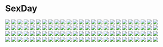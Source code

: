 # SexDay
![](https://konachan.com/image/531ba36cc593b5d1bce6bfb44f06eabc/Konachan.com%20-%2094322%20asakura_miku%20dress%20group%20himesama_gentei%21%20kinmedai_pink%20kousaka_serina%20long_hair%20tagme_%28character%29%20takatsu_ryouko.jpg)
![](https://konachan.com/jpeg/74e2a9b68094de4b2b06718139120db1/Konachan.com%20-%20286645%20aqua_eyes%20ass%20bed%20blonde_hair%20blush%20breasts%20dress%20headdress%20long_hair%20necklace%20nurse%20original%20panties%20pantyhose%20skirt_lift%20underwear%20uniform.jpg)
![](https://konachan.com/image/fa55c65ae9e31e567227a99533419de5/Konachan.com%20-%2055162%20aoba_tsugumi%20kannagi_crazy_shrine_maidens%20mikuriya_jin%20nagi%20scan%20zange.jpg)
![](https://konachan.com/image/2ffd4253eb147906ae7d285fe887b6ac/Konachan.com%20-%208001%20brown_eyes%20brown_hair%20clannad%20dango_%28clannad%29%20furukawa_nagisa%20key%20logo%20paper%20school_uniform%20short_hair%20zoom_layer.jpg)
![](https://konachan.com/image/3b0d6a095491057f5a79613009ca6022/Konachan.com%20-%2090867%20barioth%20felyne%20monster_hunter.jpg)
![](https://konachan.com/jpeg/1193ab76342926a0f812aec4cf5eae72/Konachan.com%20-%20259201%20ass%20bikini%20cameltoe%20fate_grand_order%20fate_%28series%29%20kesoshirou%20long_hair%20red_eyes%20red_hair%20scathach_%28fate_grand_order%29%20shade%20sideboob%20swimsuit%20topless.jpg)
![](https://konachan.com/image/da5c9b183d7b7af6bd39da6dfe6663ee/Konachan.com%20-%209077%20capcom%20club_maniax%20darkstalkers%20nakamura_tatsunori%20nude.jpg)
![](https://konachan.com/jpeg/775e57c3f4a052006fa71944a20620d8/Konachan.com%20-%20280429%20brown_hair%20cherry_blossoms%20dress%20flowers%20long_hair%20momoko_%28momopoco%29%20original%20petals%20purple_eyes%20summer_dress%20tree.jpg)
![](https://konachan.com/jpeg/db6bb983368bd097a7462f2fef17b88b/Konachan.com%20-%20208009%20anus%20aqua_eyes%20ass%20blonde_hair%20breasts%20dress%20game_cg%20long_hair%20mikeou%20nipples%20no_bra%20nopan%20pussy%20pussy_juice%20ruria_von_dina%20twintails%20uncensored.jpg)
![](https://konachan.com/image/f54b542fd9fb7ad341e3fd340d84786d/Konachan.com%20-%20106654%20breasts%20censored%20nipples%20original%20paizuri%20pass-d%20penis.jpg)
![](https://konachan.com/image/57bf946c24b1a4984ceae8d1531e09a3/Konachan.com%20-%20100182%20ana_%28rznuscrf%29%20cherry_blossoms%20flowers%20katana%20konpaku_youmu%20myon%20petals%20saigyouji_yuyuko%20short_hair%20sword%20touhou%20tree%20weapon.jpg)
![](https://konachan.com/image/3cac66f42c31133ee6e419feec2e9316/Konachan.com%20-%2076433%20kaine%20nier%20nier_%28character%29.jpg)
![](https://konachan.com/jpeg/91f56bb5e0981b1c896b3b811218d071/Konachan.com%20-%20122597%20all_male%20aqua_eyes%20blonde_hair%20ginga_eiyuu_densetsu%20legend_of_the_galactic_heroes%20long_hair%20male%20reinhard_von_lohengramm%20transparent%20vector.jpg)
![](https://konachan.com/image/bbf490b1b63235bac311eec4855bfb8b/Konachan.com%20-%20176305%20blue_eyes%20blue_hair%20blush%20brown_eyes%20brown_hair%20fang%20flowers%20group%20hat%20kneehighs%20long_hair%20purple_eyes%20short_hair%20skirt%20thighhighs%20white_hair.jpg)
![](https://konachan.com/image/e55de4af9be61461ba9d8c06f7799525/Konachan.com%20-%20278623%20apron%20brown_eyes%20brown_hair%20candy%20chocolate%20food%20fruit%20idolmaster%20loli%20long_hair%20onion_%28artist%29%20paper%20strawberry%20tachibana_arisu%20valentine.jpg)
![](https://konachan.com/image/0ce63ebf32fb66210679f78f05932c51/Konachan.com%20-%2034816%20cc%20code_geass%20glasses%20green_hair%20yellow_eyes.jpg)
![](https://konachan.com/jpeg/124563377710e38b60c813d17f6c0a9a/Konachan.com%20-%20104113%202girls%20black_hair%20blush%20breasts%20brown_hair%20game_cg%20makita_maki%20mecha-con%21%20narusawa_sora%20nipples%20onomatope%2A%20panties%20sakurajima_moe%20underwear%20yuri.jpg)
![](https://konachan.com/image/7b389bfc6caa9282ffeffb71245f47ca/Konachan.com%20-%2027363%20azumanga_daioh%20kasuga_ayumu.jpg)
![](https://konachan.com/jpeg/08703b530f4f5485c0341b161eb19cf3/Konachan.com%20-%20220042%20apple%20blonde_hair%20food%20fruit%20gravity_daze%20hirokima%20kat_%28gravity_daze%29%20red_eyes%20scarf.jpg)
![](https://konachan.com/jpeg/7c6547a9c2b968e682a49095618d5b20/Konachan.com%20-%2081366%20breasts%20cleavage%20close%20sekirei%20transparent%20tsukiumi%20vector.jpg)
![](https://konachan.com/jpeg/6896680e553850467709ee38acf9af2f/Konachan.com%20-%20226682%20aqua_eyes%20aqua_hair%20bow%20braids%20breasts%20gloves%20gray_hair%20headband%20long_hair%20orange_eyes%20original%20red_eyes%20thighhighs%20white_hair%20wings%20wristwear.jpg)
![](https://konachan.com/image/f63f82c9ffd5c2e7ddf7cbac3c55921a/Konachan.com%20-%20178213%20blonde_hair%20hoshii_miki%20idolmaster%20kouchou_%28artist%29%20red_eyes%20scythe%20weapon%20wink.jpg)
![](https://konachan.com/jpeg/2a16d3c7da5f67b97a40fc1786973750/Konachan.com%20-%2045050%20maid%20maria_holic%20shinouji_matsurika.jpg)
![](https://konachan.com/image/2ebfd706c5ee946a525a1ee7335ec948/Konachan.com%20-%20115161%20blue_eyes%20breasts%20cleavage%20hat%20long_hair%20masami_chie%20megurine_luka%20pink_hair%20vocaloid.jpg)
![](https://konachan.com/image/87678ac3b495f7c117caf96de12b1650/Konachan.com%20-%208253%20al_azif%20daijuji_kurou%20demonbane%20deus_machina_demonbane.jpg)
![](https://konachan.com/jpeg/b0842c2ce8e9ffe8e5198617c6b5e13d/Konachan.com%20-%20304167%20aqua_eyes%20blush%20breasts%20game_cg%20making_lovers%20navel%20nipples%20nude%20penis%20pink_hair%20pussy%20sex%20smee%20spread_legs%20tanimaya-san%20taniyama-san%20uncensored%20wink.jpg)
![](https://konachan.com/jpeg/9993f3f0a861c97620db743ddc40eb3b/Konachan.com%20-%20114848%20hatsune_miku%20initial_f%20vocaloid.jpg)
![](https://konachan.com/image/e1eb27ce9c7d9c7a10ecf7112983f420/Konachan.com%20-%2037106%20azasuke_wind%20black_lagoon%20panties%20revy%20underwear.jpg)
![](https://konachan.com/image/318b3eafdd72158d1ff4d02247390bcc/Konachan.com%20-%20296506%20animal%20aqua_eyes%20autumn%20azur_lane%20book%20boots%20breasts%20cat%20catgirl%20dress%20food%20group%20hat%20long_hair%20mullpull%20pantyhose%20red_eyes%20twintails%20watermark.jpg)
![](https://konachan.com/image/3dfd64dce873bfc85aaefc9234b2a8b8/Konachan.com%20-%20137926%20papa_no_iukoto_wo_kikinasai%21%20takanashi_hina%20takanashi_miu%20takanashi_sora.jpg)
![](https://konachan.com/image/86f90f3d102994fd0737ca777b11aa47/Konachan.com%20-%20172239%20aqua_eyes%20aqua_hair%20cosplay%20dressing%20hatsune_miku%20long_hair%20panties%20reki_%28lichk%29%20school_uniform%20spread_legs%20thighhighs%20twintails%20underwear%20vocaloid.jpg)
![](https://konachan.com/jpeg/c05af9d083c124207c2480a2d44622b1/Konachan.com%20-%20227808%20boyogo%20closers%20knife%20long_hair%20panties%20ponytail%20red_eyes%20thighhighs%20tie%20tina_%28closers%29%20underwear%20uniform%20weapon%20white_hair.jpg)
![](https://konachan.com/image/b88ca5dadc23c04cf4b4fced4126a25b/Konachan.com%20-%2026590%20chinese_clothes%20chinese_dress%20guilty_gear%20guilty_gear_isuka%20kuradoberi_jam.jpeg)
![](https://konachan.com/image/7fe1d6500582c21eadb5221a65b0f73b/Konachan.com%20-%20116013%20barefoot%20gabaisuito-n%20green_hair%20gumi%20jpeg_artifacts%20ribbons%20short_hair%20vocaloid.jpg)
![](https://konachan.com/image/676093d0c71ab56da489aa7e012bdb1d/Konachan.com%20-%20185725%20akatsuki_rokino%20blonde_hair%20blue_eyes%20food%20seeu%20vocaloid.jpg)
![](https://konachan.com/image/3b425faf836c701ddec8c057eb434c8a/Konachan.com%20-%2013673%202000%20anthropomorphism%20os-tan%20windows.jpg)
![](https://konachan.com/image/0285ae670e0571ac6004183a5a982739/Konachan.com%20-%2042023%20cc%20code_geass.jpg)
![](https://konachan.com/jpeg/fb4797595bbe8e09833a797154a5d9f0/Konachan.com%20-%2029027%202girls%20barefoot%20blue_hair%20breasts%20faury_carat%20green_eyes%20komatsu_eiji%20long_hair%20nipples%20nude%20ponytail%20pussy%20red_hair%20scan%20uncensored%20water%20wet.jpg)
![](https://konachan.com/jpeg/8223ab5e8b049fb3554a8091487c3bec/Konachan.com%20-%20285698%20ball%20beach%20bikini%20catgirl%20cropped%20dark_skin%20food%20hoodie%20ice_cream%20loli%20navel%20original%20popsicle%20swimsuit%20tail%20tan_lines%20twintails%20waifu2x%20water.jpg)
![](https://konachan.com/image/12364cfed3b5834d36b43942a0b57f1d/Konachan.com%20-%20291692%20bikini%20bubbles%20fate_grand_order%20fate_%28series%29%20flowers%20limgae%20long_hair%20purple_eyes%20purple_hair%20realistic%20swimsuit%20underwater%20water.jpg)
![](https://konachan.com/image/2bb6490a0fcba72bc6cca42ddfc36fd3/Konachan.com%20-%2023021%20air%20beach%20kamio_misuzu%20summer.jpg)
![](https://konachan.com/image/ad4215199446b6e3fdd40b714cb825e5/Konachan.com%20-%20270025%202girls%20armor%20blonde_hair%20chain%20fate_%28series%29%20jpeg_artifacts%20kuroduki%20saber%20saber_alter%20short_hair%20sword%20torn_clothes%20weapon%20yellow_eyes.jpg)
![](https://konachan.com/image/4a06328d47760dcf3d17150eab140d43/Konachan.com%20-%20156229%20animal_ears%20blue_hair%20bunnygirl%20jpeg_artifacts%20panties%20sugimura_tomokazu%20tagme%20underwear%20wave_ride%20wristwear.jpg)
![](https://konachan.com/image/578edd16a6278ff16701577e7996be69/Konachan.com%20-%20304597%20ass%20bed%20blush%20breasts%20brown_hair%20green_eyes%20long_hair%20miko_92%20nipples%20no_bra%20panties%20underwear.jpg)
![](https://konachan.com/image/3b25c3581b158127cf17bf97fc46d293/Konachan.com%20-%20260731%20animal%20animal_ears%20azur_lane%20brown_hair%20damiaodi%20dog%20food%20foxgirl%20gloves%20japanese_clothes%20long_hair%20male%20military%20orange_eyes%20signed%20umbrella%20uniform.jpg)
![](https://konachan.com/image/0710d4608a9cd8b136afa11da898057d/Konachan.com%20-%20144233%20animal%20bow%20clouds%20dog%20dress%20hat%20long_hair%20original%20pink_hair%20sky%20summer_dress%20wakame_mi%20yellow_eyes.jpg)
![](https://konachan.com/jpeg/cc33e2a8914f441395ca61d2aea93c43/Konachan.com%20-%2099035%20akemi_homura%20braids%20crossover%20glasses%20kaname_madoka%20kyuubee%20mahou_shoujo_madoka_magica%20miki_sayaka%20mokona%20onaka_sukisuki%20sakura_kyouko%20tomoe_mami.jpg)
![](https://konachan.com/image/4a5f3f3f7207257ca1fb9804197b5628/Konachan.com%20-%2076954%20hatsune_miku%20vocaloid%20yayoi_%28egoistic_realism%29.jpg)
![](https://konachan.com/jpeg/b62658768ec520082c73b62d289e4361/Konachan.com%20-%2060875%20barefoot%20needless%20white.jpg)
![](https://konachan.com/jpeg/15eed0fdd51f4cd0ea4d7519a789b4f2/Konachan.com%20-%20228400%20black_hair%20blush%20breasts%20brown_eyes%20condom%20cum%20navel%20nipples%20no_bra%20original%20panties%20panty_pull%20shirt_lift%20short_hair%20underwear%20yuzuha_%28artist%29.jpg)
![](https://konachan.com/jpeg/d204bea96b22d8b40a52c8ac9fdbf16d/Konachan.com%20-%208654%20aiko%20liru%20pachira%20pointed_ears%20polychromatic%20renkin_san-kyuu_magical_pokaan%20uma%20vector%20wolfgirl.jpg)
![](https://konachan.com/image/1dba309f2998287fcbd1c5950f5d1f4a/Konachan.com%20-%20204329%20akame%20akame_ga_kill%21%20black_hair%20blonde_hair%20blue_eyes%20breasts%20brown_eyes%20brown_hair%20cleavage%20kei_toru%20red_eyes%20scarf%20sword%20tagme_%28character%29%20weapon.jpg)
![](https://konachan.com/image/73ba8eb82472a0676ca71db60eafea36/Konachan.com%20-%20279130%20aqua_eyes%20bikini%20blush%20breasts%20dress%20fujiwara_chika%20hat%20headband%20long_hair%20navel%20phone%20pink_hair%20ponytail%20swimsuit%20tears%20waifu2x%20watermark%20wink.jpg)
![](https://konachan.com/image/dd984f9017c78db9188f3918dd589552/Konachan.com%20-%20127588%20aqua_eyes%20bed%20black_hair%20idolmaster%20idolmaster_cinderella_girls%20long_hair%20nopan%20pussy_juice%20school_uniform%20shibuya_rin%20sugiura_%28sugi555%29%20tagme%20tie.jpg)
![](https://konachan.com/jpeg/f0c185f3ee78d4c4efbfbd73e4579e5f/Konachan.com%20-%20213811%20bondage%20bra%20breasts%20drink%20instrument%20maid%20naruko_hanaharu%20nipples%20panties%20piano%20scan%20school_uniform%20shoujo_material%20teddy_bear%20thighhighs%20underwear.jpg)
![](https://konachan.com/jpeg/e3fdcfa540a46d2fba095800b5176675/Konachan.com%20-%20181955%20amakura%20breasts%20cleavage%20game_cg%20kouduki_haruka%20root_nuko%20umisora_no_fragments.jpg)
![](https://konachan.com/jpeg/79a730651a1bf7b08b1c03d65fa5eab8/Konachan.com%20-%20272895%20anthropomorphism%20blue_hair%20cigarette%20close%20dark%20eyepatch%20kantai_collection%20orange_eyes%20rain%20short_hair%20smoking%20sword%20tie%20uniform%20water%20weapon%20wet.jpg)
![](https://konachan.com/image/9a747b505bf179c3f81f08307100baa6/Konachan.com%20-%20101375%20animal%20bird%20dress%20tagme%20temoshi.jpg)
![](https://konachan.com/image/5e07fe3e9909cf7f3d364a21731db633/Konachan.com%20-%20171740%202girls%20black_hair%20boots%20brown_hair%20butterfly%20dress%20flat_chest%20gray_eyes%20original%20p0ckylo%20pantyhose%20red%20ribbons.jpg)
![](https://konachan.com/image/0cce2d9b7b5897434b39a562ff5f666f/Konachan.com%20-%2038899%20censored%20gouen_no_soleil%20skyfish.jpg)
![](https://konachan.com/image/31b849b86464216e3541c6a29fc3910b/Konachan.com%20-%2020451%20girls_bravo%20miharu_sena_kanaka.jpg)
![](https://konachan.com/image/67b03f00cc282d0b881a73bf2d9c8896/Konachan.com%20-%20163792%20animal%20harune_sora%20kagamine_rin%20turtle%20vocaloid.jpg)
![](https://konachan.com/image/e0f58695d569b4a450048ae472bf68e0/Konachan.com%20-%2052755%20akiyama_mio%20hirasawa_yui%20k-on%21.jpg)
![](https://konachan.com/image/b632cd79654ca375b40b9527f53764a3/Konachan.com%20-%20123608%20bow%20braids%20catgirl%20dress%20green_eyes%20group%20hat%20horns%20long_hair%20pantyhose%20pink_eyes%20pink_hair%20ponytail%20red_eyes%20sdmaiden%20skirt%20tail%20touhou%20wings.jpg)
![](https://konachan.com/jpeg/38feb76a4ec887bd20c6754459e37ce0/Konachan.com%20-%20168903%20amairo_islenauts%20blush%20book%20braids%20game_cg%20glasses%20green_hair%20kobuichi%20pointed_ears%20short_hair%20sleeping%20tia_hohenwerfen%20yuzusoft.jpg)
![](https://konachan.com/image/5649b7bf38176ea998fd108befb08220/Konachan.com%20-%2031968%20blonde_hair%20blue_eyes%20brown_eyes%20brown_hair%20favorite%20game_cg%20happy_margaret%21%20kokonoka%20maid%20minahase_karin%20rindou_saki%20sakura_mao.jpg)
![](https://konachan.com/jpeg/9cba3a99fdee10a456ce40fde97ef8f4/Konachan.com%20-%20263775%20blonde_hair%20blue_eyes%20blush%20censored%20dress%20game_cg%20harvest_overray%20mikami_riria%20nironiro.jpg)
![](https://konachan.com/jpeg/fb9c1082b35b46e2ca0889904772ddbe/Konachan.com%20-%20212435%202girls%20animal_ears%20anthropomorphism%20aqua_eyes%20black_hair%20catgirl%20gray_hair%20heart%20kantai_collection%20moeki_yuuta%20pantyhose%20red_eyes%20school_uniform%20tail.jpg)
![](https://konachan.com/jpeg/e645c3c33b006441960afdfa59af85ca/Konachan.com%20-%20284873%20animal%20animal_ears%20aqua_eyes%20ass%20azur_lane%20bikini%20bird%20blue_hair%20blush%20drink%20kaetzchen%20long_hair%20ponytail%20signed%20sunglasses%20swimsuit%20tail.jpg)
![](https://konachan.com/image/91f4931f8790617938b99a57a0c44dd9/Konachan.com%20-%20198056%20blonde_hair%20blue_eyes%20cage%20dress%20flowers%20goth-loli%20headdress%20jpeg_artifacts%20long_hair%20ribbons%20rose%20rozen_maiden%20shinku%20twintails%20xiaohan6th.jpg)
![](https://konachan.com/image/a4c62d21b58e34fa9821bd7239335083/Konachan.com%20-%20265640%20blonde_hair%20blush%20bow%20fang%20green_eyes%20hat%20hug%20loli%20long_hair%20mask%20pink_hair%20ponytail%20red_eyes%20ribbons%20signed%20touhou%20toutenkou%20vampire%20white%20wings.jpg)
![](https://konachan.com/image/8385bf9b06b70964371091a4fbd76e0d/Konachan.com%20-%20259273%202girls%20animal%20bikini%20blush%20breasts%20brown_hair%20cat%20cleavage%20clouds%20dark_skin%20drink%20food%20hat%20navel%20original%20pink_eyes%20sky%20swimsuit%20twintails%20utu.jpg)
![](https://konachan.com/jpeg/b2b6449f3ef74c97ea7b57e3617d1d4f/Konachan.com%20-%20181535%20anus%20black_hair%20blush%20breast_grab%20breasts%20game_cg%20long_hair%20nipples%20open_shirt%20pussy%20red_eyes%20shidou_mana%20spread_legs%20uncensored%20yuuki_hagure.jpg)
![](https://konachan.com/image/52b656c0593d810e6d894b55566ec89e/Konachan.com%20-%20198772%20bou_nin%20clouds%20original%20scenic.jpg)
![](https://konachan.com/image/4cddfcb779eb6d4bdedb268c0e621215/Konachan.com%20-%2047063%20abhar%20blue_hair%20clouds%20deep_blue_sky_%26_pure_white_wings%20game_cg%20koga_sayoko%20long_hair%20misaki_kurehito%20park%20ribbons%20school_uniform%20skirt%20sky%20water.jpg)
![](https://konachan.com/jpeg/a87c7db7dee27b2d3986bd79f0d01353/Konachan.com%20-%2096452%20barefoot%20breasts%20brown_eyes%20brown_hair%20cleavage%20corset%20doctor_magus%20hat%20sekaiju_no_meikyuu%20tanaka_shoutarou%20tattoo%20witch.jpg)
![](https://konachan.com/image/d08b935e013d90732cdb29350ef41d17/Konachan.com%20-%20213636%20aircraft%20autumn%20bow%20brown_hair%20cropped%20hakurei_reimu%20hk_%28zxd0554%29%20japanese_clothes%20leaves%20mask%20miko%20red_eyes%20thighhighs%20touhou.jpg)
![](https://konachan.com/jpeg/dd0cb6e67834fd24bf410039a5fcc912/Konachan.com%20-%20147171%20building%20game_cg%20nobody%20scenic%20skyfish%20tsukumo_no_kanade.jpg)
![](https://konachan.com/image/252cae33fe101593db829c03228e1b1e/Konachan.com%20-%2038968%20bikini%20breasts%20calendar%20cleavage%20mikeou%20swimsuit.jpg)
![](https://konachan.com/image/2a61b88bc4ddda1e0b179d5f1049deab/Konachan.com%20-%20121176%20tagme.jpg)
![](https://konachan.com/image/d316daa7d61926bc2bc47565ad85336a/Konachan.com%20-%2073027%20black_hair%20blonde_hair%20blue_eyes%20kazakura%20school_uniform%20thighhighs.jpg)
![](https://konachan.com/image/dc038b84db751b786a7e0f3b115aedd9/Konachan.com%20-%2048639%20akiyama_mio%20k-on%21%20panties%20underwear.jpg)
![](https://konachan.com/jpeg/15cfc5da35433e9d44be977e3e28ec54/Konachan.com%20-%20213397%20blue_eyes%20blue_hair%20hoodie%20long_hair%20original.jpg)
![](https://konachan.com/image/2f86c485e4b63d3a7e5905fd37f4ab1f/Konachan.com%20-%20295781%20catgirl%20close%20jpeg_artifacts%20karutamo%20navel%20original%20panties%20panty_pull%20pussy%20tail%20thighhighs%20uncensored%20underwear.jpg)
![](https://konachan.com/image/5c636b83bcda9e7b2161b885d41708f4/Konachan.com%20-%2034930%20blush%20bra%20ef%20eyepatch%20panties%20purple_hair%20shindou_chihiro%20underwear%20vector%20yellow_eyes.jpg)
![](https://konachan.com/jpeg/fe1eadc8fdf10a0bbcf0c302cd430136/Konachan.com%20-%20246003%20blue_hair%20blush%20book%20brown_eyes%20brown_hair%20food%20green_eyes%20hoshii_miki%20idolmaster%20long_hair%20necklace%20ribbons%20short_hair%20shorts%20skirt%20wink%20wristwear.jpg)
![](https://konachan.com/jpeg/6a77f3d8ff7ea3c113349aa2c626c23b/Konachan.com%20-%20287628%20bikini%20blonde_hair%20blue_eyes%20capriccio%20close%20cropped%20hoodie%20loli%20long_hair%20original%20swimsuit%20waifu2x%20white%20white_hair.jpg)
![](https://konachan.com/image/3ae6b0f955a96c60c9f56635685740e7/Konachan.com%20-%20143970%20blue_eyes%20blue_hair%20hatsune_miku%20long_hair%20skirt%20thighhighs%20tie%20twintails%20vocaloid%20white%20zettai_ryouiki.jpg)
![](https://konachan.com/image/0ae55649f55b0c388bda0cf25d6e6c83/Konachan.com%20-%20239307%20blush%20bodysuit%20bow%20catgirl%20doggirl%20drink%20fang%20glasses%20gloves%20group%20hat%20kaban%20long_hair%20margay%20navel%20ponytail%20scarf%20serval%20skirt%20tail%20wolfgirl.jpg)
![](https://konachan.com/image/38fc1b7824242bc716dcbd52c69f7388/Konachan.com%20-%2011121%20animal_ears%20catgirl%20tagme.jpg)
![](https://konachan.com/image/f0241e943956df650ffa665c1f2da6db/Konachan.com%20-%20209479%20armor%20black_hair%20blue_eyes%20blue_hair%20book%20boots%20chain%20glasses%20long_hair%20magic%20male%20original%20ponytail%20red_eyes%20scythe%20short_hair%20thighhighs%20tie%20weapon.jpg)
![](https://konachan.com/jpeg/12d2ed2235d2acce40905d51f1d8882d/Konachan.com%20-%20292123%20breasts%20garter_belt%20kikuchi_seiji%20mayo_chiki%21%20nopan%20purple_eyes%20suzutsuki_kanade%20topless%20twintails.jpg)
![](https://konachan.com/jpeg/7d22b51133271a9d950a71a51818ebc0/Konachan.com%20-%2093205%20ass%20black_hair%20breasts%20cleavage%20cosaten%20hagoromo_kitsune%20nopan%20nurarihyon_no_mago%20open_shirt%20pantyhose.jpg)
![](https://konachan.com/image/fff37dca2b433ff4e0c02fcd22ca9c2a/Konachan.com%20-%20221236%20ass%20brown_hair%20d.va%20headphones%20long_hair%20overwatch%20signed%20squidsmith.jpg)
![](https://konachan.com/image/7307de60647930b67ad1a6a6867fce49/Konachan.com%20-%20179838%20animal%20bow%20breasts%20brown_eyes%20brown_hair%20cleavage%20failure_penguin%20glasses%20headband%20mutsu_%28kancolle%29%20noratama-nyan%20pantyhose%20penguin%20short_hair%20sunset.jpg)
![](https://konachan.com/image/9fb9dd3069efe9240fd7cdf1415a24d9/Konachan.com%20-%205416%20hino_rei%20sailor_mars%20sailor_moon.jpg)
![](https://konachan.com/jpeg/05a38dd4fd4218b91121926cc5fa9623/Konachan.com%20-%20265917%20ass%20barefoot%20blonde_hair%20blush%20breast_hold%20breasts%20censored%20game_cg%20green_eyes%20happoubi_jin%20long_hair%20nipples%20nude%20omega_star%20paizuri%20penis%20twins%20wet.jpg)
![](https://konachan.com/jpeg/037737038885db9ca23d77f53932c438/Konachan.com%20-%20267371%202girls%20ass%20black_hair%20blonde_hair%20blue_eyes%20blush%20bow%20bra%20cameltoe%20korie_riko%20long_hair%20navel%20panties%20ponytail%20purple_eyes%20underwear%20yuri.jpg)
![](https://konachan.com/image/a49e7c2337be2fc0c3d20df0718654d2/Konachan.com%20-%2084932%20animal_ears%20barefoot%20black_hair%20blue_eyes%20brown_hair%20flowers%20japanese_clothes%20long_hair%20miko%20original%20palmeros%20red_eyes%20tree.jpg)
![](https://konachan.com/image/ab421550892bf82517bca8bf79723a74/Konachan.com%20-%20190067%20ass%20blush%20cum%20dragon_quest_8%20jessica_albert%20male%20nipples%20sex%20shinozuka_jouji%20twintails.jpg)
